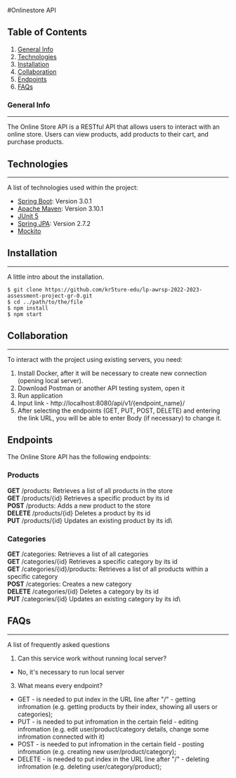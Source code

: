 #Onlinestore API
## Table of Contents
1. [General Info](#general-info)
2. [Technologies](#technologies)
3. [Installation](#installation)
4. [Collaboration](#collaboration)
5. [Endpoints](#endpoints)
6. [FAQs](#faqs)
### General Info
***
The Online Store API is a RESTful API that allows users to interact with an online store.
Users can view products, add products to their cart, and purchase products.
## Technologies
***
A list of technologies used within the project:
* [Spring Boot](https://start.spring.io/): Version 3.0.1
* [Apache Maven](https://maven.apache.org/): Version 3.10.1
* [JUnit 5](https://junit.org/)
* [Spring JPA](https://docs.spring.io/spring-data/jpa/docs/current/reference/html/): Version 2.7.2
* [Mockito](https://site.mockito.org/)
## Installation
***
A little intro about the installation.
```
$ git clone https://github.com/kr5ture-edu/lp-awrsp-2022-2023-assessment-project-gr-0.git
$ cd ../path/to/the/file
$ npm install
$ npm start
```
## Collaboration
***
To interact with the project using existing servers, you need:
1. Install Docker, after it will be necessary to create new connection (opening local server).
2. Download Postman or another API testing system, open it
3. Run application
4. Input link - http://localhost:8080/api/v1/{endpoint_name}/
5. After selecting the endpoints (GET, PUT, POST, DELETE) and entering the link URL, you will be able to enter Body (if necessary) to change it.

## Endpoints
The Online Store API has the following endpoints:

### Products
**GET** /products: Retrieves a list of all products in the store\
**GET** /products/{id} Retrieves a specific product by its id\
**POST** /products: Adds a new product to the store\
**DELETE** /products/{id} Deletes a product by its id\
**PUT** /products/{id} Updates an existing product by its id\

### Categories
**GET** /categories: Retrieves a list of all categories\
**GET** /categories/{id} Retrieves a specific category by its id\
**GET** /categories/{id}/products: Retrieves a list of all products within a specific category\
**POST** /categories: Creates a new category\
**DELETE** /categories/{id} Deletes a category by its id\
**PUT** /categories/{id} Updates an existing category by its id\

## FAQs
***
A list of frequently asked questions
1. Can this service work without running local server?
- No, it's necessary to run local server
3. What means every endpoint?
* GET - is needed to put index in the URL line after "/" - getting infromation (e.g. getting products by their index, showing all users or categories);
* PUT - is needed to put infromation in the certain field - editing infromation (e.g. edit user/product/category details, change some infromation connected with it)
* POST - is needed to put infromation in the certain field - posting infromation (e.g. creating new user/product/category);
* DELETE - is needed to put index in the URL line after "/" - deleting infromation (e.g. deleting user/category/product);
